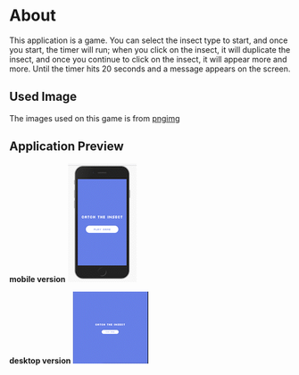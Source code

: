 # About

This application is a game. You can select the insect type to start, and once you start, the timer will run; when you click on the insect, it will duplicate the insect, and once you continue to click on the insect, it will appear more and more. Until the timer hits 20 seconds and a message appears on the screen.

## Used Image

The images used on this game is from [pngimg](https://pngimg.com)

## Application Preview

**mobile version**
![gif-mobile](assets/insect-catch-game-mobile.gif)

**desktop version**
![gif-desktop](assets/insect-catch-game-desktop.gif)